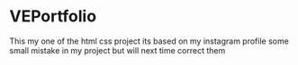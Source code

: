 # VEPortfolio
This my one of the html css project its based on my instagram profile some small mistake in my project but will next time correct them
